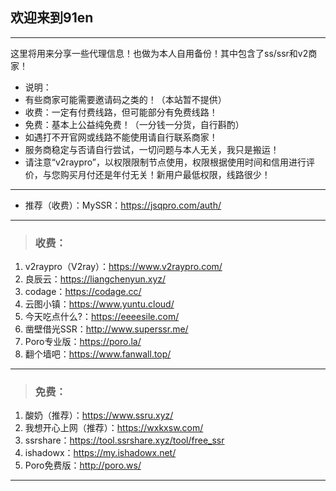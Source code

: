 ## 欢迎来到91en  
--- 
这里将用来分享一些代理信息！也做为本人自用备份！其中包含了ss/ssr和v2商家！  
- 说明：
- 有些商家可能需要邀请码之类的！（本站暂不提供）  
- 收费：一定有付费线路，但可能部分有免费线路！  
- 免费：基本上公益纯免费！（一分钱一分货，自行斟酌）  
- 如遇打不开官网或线路不能使用请自行联系商家！     
- 服务商稳定与否请自行尝试，一切问题与本人无关，我只是搬运！  
- 请注意“v2raypro”，以权限限制节点使用，权限根据使用时间和信用进行评价，与您购买月付还是年付无关！新用户最低权限，线路很少！
   
---   
- 推荐（收费）：MySSR：<a href="https://jsqpro.com/auth/register?aff=1365" target="_blank">https://jsqpro.com/auth/</a>  

---

> <h3>收费：</h3>     
1. v2raypro（V2ray）：<a href="https://www.v2raypro.com/aff.php?aff=3" target="_blank">https://www.v2raypro.com/</a>    
2. 良辰云：<a href="https://liangchenyun.xyz/" target="_blank">https://liangchenyun.xyz/</a>       
3. codage：<a href="https://codage.cc/" target="_blank">https://codage.cc/</a>    
4. 云图小镇：<a href="https://www.yuntu.cloud/" target="_blank">https://www.yuntu.cloud/</a>     
5. 今天吃点什么?：<a href="https://eeeesile.com/" target="_blank">https://eeeesile.com/</a>   
6. 凿壁借光SSR：<a href="http://www.superssr.me/" target="_blank">http://www.superssr.me/</a>  
7. Poro专业版：<a href="https://poro.la/" target="_blank">https://poro.la/</a>    
8. 翻个墙吧：<a href="https://www.fanwall.top/" target="_blank">https://www.fanwall.top/</a>     

---  

> <h3>免费：</h3>  
1. 酸奶（推荐）：<a href="http://www.ssru.ml/register/1843/XQTUOMFC" target="_blank">https://www.ssru.xyz/</a>    
2. 我想开心上网（推荐）：<a href="https://wxkxsw.com/" target="_blank">https://wxkxsw.com/</a>   
3. ssrshare：<a href="https://tool.ssrshare.xyz/tool/free_ssr" target="_blank">https://tool.ssrshare.xyz/tool/free_ssr</a>   
4. ishadowx：<a href="https://my.ishadowx.net/" target="_blank">https://my.ishadowx.net/</a>   
5. Poro免费版：<a href="http://poro.ws/" target="_blank">http://poro.ws/</a>  

--- 
